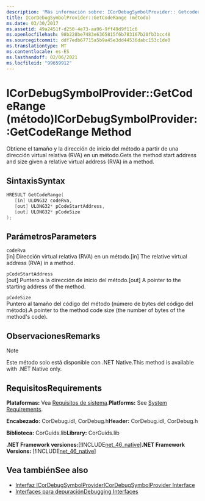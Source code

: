 ```yaml
---
description: 'Más información sobre: ICorDebugSymbolProvider:: Getcoderange ((método)'
title: ICorDebugSymbolProvider::GetCodeRange (método)
ms.date: 03/30/2017
ms.assetid: 49a2451f-d250-4e73-aa96-9ff49d9f11c6
ms.openlocfilehash: 98b228be7483e6365815f6b783167b20fb3bcc48
ms.sourcegitcommit: ddf7edb67715a5b9a45e3dd44536dabc153c1de0
ms.translationtype: MT
ms.contentlocale: es-ES
ms.lasthandoff: 02/06/2021
ms.locfileid: "99659912"
---
```

# <a name="icordebugsymbolprovidergetcoderange-method"></a><span data-ttu-id="8d8bf-103">ICorDebugSymbolProvider::GetCodeRange (método)</span><span class="sxs-lookup"><span data-stu-id="8d8bf-103">ICorDebugSymbolProvider::GetCodeRange Method</span></span>

<span data-ttu-id="8d8bf-104">Obtiene el tamaño y la dirección de inicio del método a partir de una dirección virtual relativa (RVA) en un método.</span><span class="sxs-lookup"><span data-stu-id="8d8bf-104">Gets the method start address and size given a relative virtual address (RVA) in a method.</span></span>  
  
## <a name="syntax"></a><span data-ttu-id="8d8bf-105">Sintaxis</span><span class="sxs-lookup"><span data-stu-id="8d8bf-105">Syntax</span></span>  
  
```cpp  
HRESULT GetCodeRange(  
   [in] ULONG32 codeRva,
   [out] ULONG32* pCodeStartAddress,
   [out] ULONG32* pCodeSize  
);  
```  
  
## <a name="parameters"></a><span data-ttu-id="8d8bf-106">Parámetros</span><span class="sxs-lookup"><span data-stu-id="8d8bf-106">Parameters</span></span>  

 `codeRva`  
 <span data-ttu-id="8d8bf-107">[in] Dirección virtual relativa (RVA) en un método.</span><span class="sxs-lookup"><span data-stu-id="8d8bf-107">[in] The relative virtual address (RVA) in a method.</span></span>  
  
 `pCodeStartAddress`  
 <span data-ttu-id="8d8bf-108">[out] Puntero a la dirección de inicio del método.</span><span class="sxs-lookup"><span data-stu-id="8d8bf-108">[out] A pointer to the starting address of the method.</span></span>  
  
 `pCodeSize`  
 <span data-ttu-id="8d8bf-109">Puntero al tamaño del código del método (número de bytes del código del método).</span><span class="sxs-lookup"><span data-stu-id="8d8bf-109">A pointer to the method code size (the number of bytes of the method's code).</span></span>  
  
## <a name="remarks"></a><span data-ttu-id="8d8bf-110">Observaciones</span><span class="sxs-lookup"><span data-stu-id="8d8bf-110">Remarks</span></span>  
  
> [!NOTE]
> <span data-ttu-id="8d8bf-111">Este método solo está disponible con .NET Native.</span><span class="sxs-lookup"><span data-stu-id="8d8bf-111">This method is available with .NET Native only.</span></span>  
  
## <a name="requirements"></a><span data-ttu-id="8d8bf-112">Requisitos</span><span class="sxs-lookup"><span data-stu-id="8d8bf-112">Requirements</span></span>  

 <span data-ttu-id="8d8bf-113">**Plataformas:** Vea [Requisitos de sistema](../../get-started/system-requirements.md).</span><span class="sxs-lookup"><span data-stu-id="8d8bf-113">**Platforms:** See [System Requirements](../../get-started/system-requirements.md).</span></span>  
  
 <span data-ttu-id="8d8bf-114">**Encabezado:** CorDebug.idl, CorDebug.h</span><span class="sxs-lookup"><span data-stu-id="8d8bf-114">**Header:** CorDebug.idl, CorDebug.h</span></span>  
  
 <span data-ttu-id="8d8bf-115">**Biblioteca:** CorGuids.lib</span><span class="sxs-lookup"><span data-stu-id="8d8bf-115">**Library:** CorGuids.lib</span></span>  
  
 <span data-ttu-id="8d8bf-116">**.NET Framework versiones:**[!INCLUDE[net_46_native](../../../../includes/net-46-native-md.md)]</span><span class="sxs-lookup"><span data-stu-id="8d8bf-116">**.NET Framework Versions:** [!INCLUDE[net_46_native](../../../../includes/net-46-native-md.md)]</span></span>  
  
## <a name="see-also"></a><span data-ttu-id="8d8bf-117">Vea también</span><span class="sxs-lookup"><span data-stu-id="8d8bf-117">See also</span></span>

- [<span data-ttu-id="8d8bf-118">Interfaz ICorDebugSymbolProvider</span><span class="sxs-lookup"><span data-stu-id="8d8bf-118">ICorDebugSymbolProvider Interface</span></span>](icordebugsymbolprovider-interface.md)
- [<span data-ttu-id="8d8bf-119">Interfaces para depuración</span><span class="sxs-lookup"><span data-stu-id="8d8bf-119">Debugging Interfaces</span></span>](debugging-interfaces.md)
